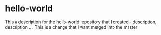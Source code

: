 # hello-world
This a description for the hello-world repository that I created - description, description ....
This is a change that I want merged into the master
